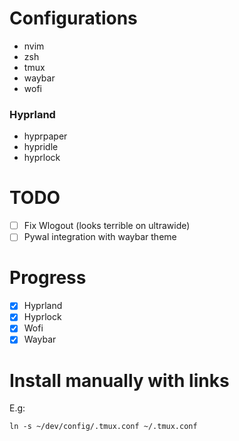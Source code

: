 
# Configurations 
- nvim
- zsh
- tmux
- waybar
- wofi

### Hyprland
- hyprpaper
- hypridle
- hyprlock

# TODO

- [ ] Fix Wlogout (looks terrible on ultrawide)
- [ ] Pywal integration with waybar theme

# Progress
- [x] Hyprland
- [x] Hyprlock
- [X] Wofi
- [x] Waybar

# Install manually with links

E.g:

~~~
ln -s ~/dev/config/.tmux.conf ~/.tmux.conf
~~~
